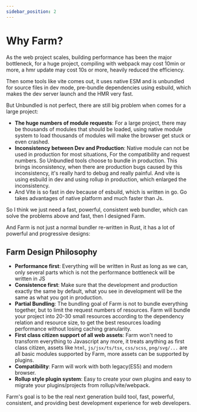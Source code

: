```yaml
---
sidebar_position: 2
---
```


# Why Farm?

As the web project scales, building performance has been the major bottleneck, for a huge project, compiling with webpack may cost 10min or more, a hmr update may cost 10s or more, heavily reduced the efficiency.

Then some tools like vite comes out, it uses native ESM and is unbundled for source files in dev mode, pre-bundle dependencies using esbuild, which makes the dev server launch and the HMR very fast.

But Unbundled is not perfect, there are still big problem when comes for a large project:
* **The huge numbers of module requests**: For a large project, there may be thousands of modules that should be loaded, using native module system to load thousands of modules will make the browser get stuck or even crashed.
* **Inconsistency between Dev and Production**: Native module can not be used in production for most situations, For the compatibility and request numbers. So Unbundled tools choose to bundle in production. This brings inconsistency, when there are production bugs caused by this inconsistency, it's really hard to debug and really painful. And vite is using esbuild in dev and using rollup in production, which enlarged the inconsistency.
* And Vite is so fast in dev because of esbuild, which is written in go. Go takes advantages of native platform and much faster than Js.

So I think we just need a fast, powerful, consistent web bundler, which can solve the problems above and fast, then I designed Farm.

And Farm is not just a normal bundler re-written in Rust, it has a lot of powerful and progressive designs:

## Farm Design Philosophy

* **Performance first**: Everything will be written in Rust as long as we can, only several parts which is not the performance bottleneck will be written in JS
* **Consistence first**: Make sure that the development and production exactly the same by default, what you see in development will be the same as what you got in production.
* **Partial Bundling**: The bundling goal of Farm is not to bundle everything together, but to limit the request numbers of resources. Farm will bundle your project into 20-30 small resources according to the dependency relation and resource size, to get the best resources loading performance without losing caching granularity.
* **First class citizen support of all web assets**: Farm won't need to transform everything to Javascript any more, it treats anything as first class citizen, assets like `html`, `js/jsx/ts/tsx`, `css/scss`, `png/svg/...` are all basic modules supported by Farm, more assets can be supported by plugins.
* **Compatibility**: Farm will work with both legacy(ES5) and modern browser.
* **Rollup style plugin system**: Easy to create your own plugins and easy to migrate your plugins/projects from rollup/vite/webpack. 


Farm's goal is to be the real next generation build tool, fast, powerful, consistent, and providing best development experience for web developers.
